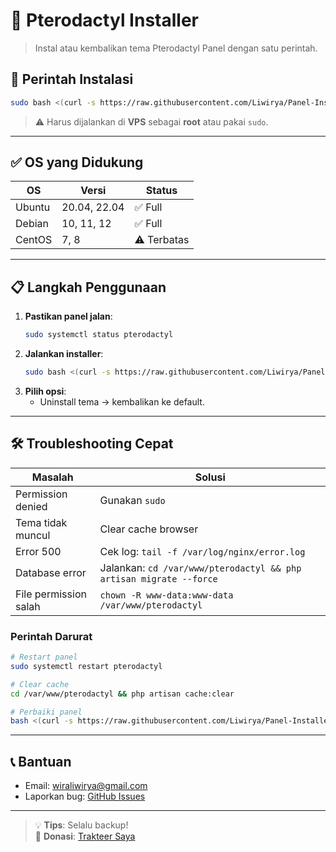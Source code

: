# 🚀 Pterodactyl Installer

> Instal atau kembalikan tema Pterodactyl Panel dengan satu perintah.

## 🔧 Perintah Instalasi
```bash
sudo bash <(curl -s https://raw.githubusercontent.com/Liwirya/Panel-Installer/main/install.sh)
```
> ⚠️ Harus dijalankan di **VPS** sebagai **root** atau pakai `sudo`.

---

## ✅ OS yang Didukung
| OS       | Versi               | Status        |
|----------|---------------------|---------------|
| Ubuntu   | 20.04, 22.04        | ✅ Full       |
| Debian   | 10, 11, 12          | ✅ Full       |
| CentOS   | 7, 8                | ⚠️ Terbatas   |

---

## 📋 Langkah Penggunaan
1. **Pastikan panel jalan**:
   ```bash
   sudo systemctl status pterodactyl
   ```
2. **Jalankan installer**:
   ```bash
   sudo bash <(curl -s https://raw.githubusercontent.com/Liwirya/Panel-Installer/main/install.sh)
   ```
3. **Pilih opsi**:
   - Uninstall tema → kembalikan ke default.

---

## 🛠️ Troubleshooting Cepat

| Masalah                 | Solusi |
|------------------------|--------|
| Permission denied      | Gunakan `sudo` |
| Tema tidak muncul      | Clear cache browser |
| Error 500              | Cek log: `tail -f /var/log/nginx/error.log` |
| Database error         | Jalankan: `cd /var/www/pterodactyl && php artisan migrate --force` |
| File permission salah  | `chown -R www-data:www-data /var/www/pterodactyl` |

### Perintah Darurat
```bash
# Restart panel
sudo systemctl restart pterodactyl

# Clear cache
cd /var/www/pterodactyl && php artisan cache:clear

# Perbaiki panel
bash <(curl -s https://raw.githubusercontent.com/Liwirya/Panel-Installer/main/repair.sh)
```

---

## 📞 Bantuan
- Email: wiraliwirya@gmail.com  
- Laporkan bug: [GitHub Issues](https://github.com/Liwirya/Panel-Installer/issues)

---

> 💡 **Tips**: Selalu backup!  
> 🚀 **Donasi**: [Trakteer Saya](https://trakteer.id/liwiryadev_idn)
